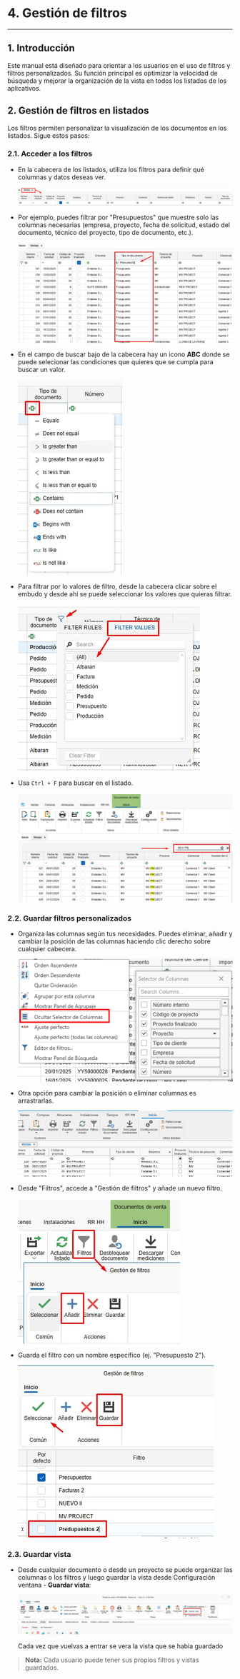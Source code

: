 # 4. Gestión de filtros

<!-- ## Índice
1. [Introducción](#1-introducción)
2. [Gestión de Filtros en Listados](#2-gestión-de-filtros-en-listados)
   - [2.1. Acceder a los Filtros](#21-acceder-a-los-filtros)
   - [2.2. Guardar Filtros Personalizados](#22-guardar-filtros-personalizados) -->

---

## 1. Introducción
Este manual está diseñado para orientar a los usuarios en el uso de filtros y filtros personalizados. Su función principal es optimizar la velocidad de búsqueda y mejorar la organización de la vista en todos los listados de los aplicativos.

## 2. Gestión de filtros en listados

Los filtros permiten personalizar la visualización de los documentos en los listados. Sigue estos pasos:

### 2.1. Acceder a los filtros
- En la cabecera de los listados, utiliza los filtros para definir qué columnas y datos deseas ver.

  ![Facturas](Imagenes/UT_Gestion_Filtros/cabecera.jpg)

- Por ejemplo, puedes filtrar por "Presupuestos" que muestre solo las columnas necesarias (empresa, proyecto, fecha de solicitud, estado del documento, técnico del proyecto, tipo de documento, etc.).

  ![Filtros](Imagenes/UT_Gestion_Filtros/filtros2.jpg)

- En el campo de buscar bajo de la cabecera hay un icono **ABC** donde se puede selecionar las condiciones que quieres que se cumpla para buscar un valor.

  ![Condiciones filtro](Imagenes/UT_Gestion_Filtros/condiciones.jpg) 

- Para filtrar por lo valores de filtro, desde la cabecera clicar sobre el embudo y desde ahi se puede seleccionar los valores que quieras filtrar.

  ![Valores filtros](Imagenes/UT_Gestion_Filtros/valores_filtros.jpg)

- Usa `Ctrl + F` para buscar en el listado.

  ![Buscar](Imagenes/UT_Gestion_Filtros/buscar.jpg)

### 2.2. Guardar filtros personalizados
- Organiza las columnas según tus necesidades. Puedes eliminar, añadir y cambiar la posición de las columnas haciendo clic derecho sobre cualquier cabecera.

  ![Organizar filtro](Imagenes/UT_Gestion_Filtros/organizar_filtro.jpg)

- Otra opción para cambiar la posición o eliminar columnas es arrastrarlas.

  ![Eliminar columnas](Imagenes/UT_Gestion_Filtros/eliminar_columnas.gif)

- Desde "Filtros", accede a "Gestión de filtros" y añade un nuevo filtro.

  ![Nuevo filtro](Imagenes/UT_Gestion_Filtros/nuevo_filtro.jpg)

- Guarda el filtro con un nombre específico (ej. "Presupuesto 2").

  ![Nuevo filtro](Imagenes/UT_Gestion_Filtros/nuevo_filtro2.jpg)

### 2.3. Guardar vista
- Desde cualquier documento o desde un proyecto se puede organizar las columnas o los filtros y luego guardar la vista desde Configuración ventana - **Guardar vista**:

  ![Nuevo filtro](Imagenes/UT_Gestion_Filtros/guardar_vista.jpg)

  Cada vez que vuelvas a entrar se vera la vista que se habia guardado



> **Nota:** Cada usuario puede tener sus propios filtros y vistas guardados.

